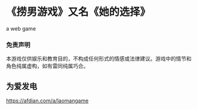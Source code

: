 # 《捞男游戏》又名《她的选择》
a web game
### 免责声明
本游戏仅供娱乐和教育目的，不构成任何形式的情感或法律建议。游戏中的情节和角色纯属虚构，如有雷同纯属巧合。

## 为爱发电
https://afdian.com/a/laomangame


